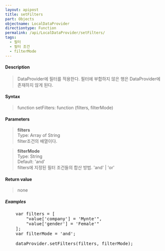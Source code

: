 ```yaml
---
layout: apipost
title: setFilters
part: Objects
objectname: LocalDataProvider
directiontype: Function
permalink: /api/LocalDataProvider/setFilters/
tags:
  - 필터
  - 필터 조건
  - filterMode
---
```



#### Description

> DataProvider에 필터를 적용한다. 필터에 부합하지 않은 행은 DataProvider에 존재하지 않게 된다.

#### Syntax

> function setFilters: function (filters, filterMode)

#### Parameters

> **filters**  
> Type: Array of String  
> filter조건의 배열이다.

> **filterMode**  
> Type: String  
> Default: 'and'  
> filters에 지정된 필터 조건들의 합산 방법. 'and' \| 'or'

#### Return value

> none

##### Examples 

<pre class="prettyprint">
    var filters = [
        "value['company'] = 'Mynte'",
        "value['gender'] = 'Female'"
    ];
    var filterMode = 'and';

    dataProvider.setFilters(filters, filterMode);	
</pre>
